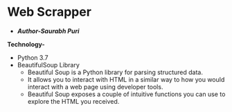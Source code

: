 # Web Scrapper

- ***Author-Saurabh Puri***

**Technology-**
- Python 3.7
- BeautifulSoup Library
  - Beautiful Soup is a Python library for parsing structured data.
  - It allows you to interact with HTML in a similar way to how you would interact with a web page using developer tools.
  - Beautiful Soup exposes a couple of intuitive functions you can use to explore the HTML you received.